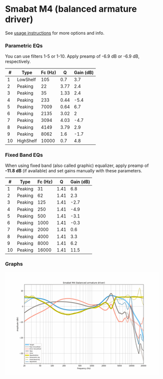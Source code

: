 # Smabat M4 (balanced armature driver)
See [usage instructions](https://github.com/jaakkopasanen/AutoEq#usage) for more options and info.

### Parametric EQs
You can use filters 1-5 or 1-10. Apply preamp of -6.9 dB or -6.9 dB, respectively.

|   # | Type      |   Fc (Hz) |    Q |   Gain (dB) |
|-----|-----------|-----------|------|-------------|
|   1 | LowShelf  |       105 | 0.7  |         3.7 |
|   2 | Peaking   |        22 | 3.77 |         2.4 |
|   3 | Peaking   |        35 | 1.33 |         2.4 |
|   4 | Peaking   |       233 | 0.44 |        -5.4 |
|   5 | Peaking   |      7009 | 0.64 |         6.7 |
|   6 | Peaking   |      2135 | 3.02 |         2   |
|   7 | Peaking   |      3094 | 4.03 |        -4.7 |
|   8 | Peaking   |      4149 | 3.79 |         2.9 |
|   9 | Peaking   |      8062 | 1.6  |        -1.7 |
|  10 | HighShelf |     10000 | 0.7  |         4.8 |

### Fixed Band EQs
When using fixed band (also called graphic) equalizer, apply preamp of **-11.8 dB** (if available) and set gains manually with these parameters.

|   # | Type    |   Fc (Hz) |    Q |   Gain (dB) |
|-----|---------|-----------|------|-------------|
|   1 | Peaking |        31 | 1.41 |         6.8 |
|   2 | Peaking |        62 | 1.41 |         2.3 |
|   3 | Peaking |       125 | 1.41 |        -2.7 |
|   4 | Peaking |       250 | 1.41 |        -4.9 |
|   5 | Peaking |       500 | 1.41 |        -3.1 |
|   6 | Peaking |      1000 | 1.41 |        -0.3 |
|   7 | Peaking |      2000 | 1.41 |         0.6 |
|   8 | Peaking |      4000 | 1.41 |         3.3 |
|   9 | Peaking |      8000 | 1.41 |         6.2 |
|  10 | Peaking |     16000 | 1.41 |        11.5 |

### Graphs
![](./Smabat%20M4%20(balanced%20armature%20driver).png)
